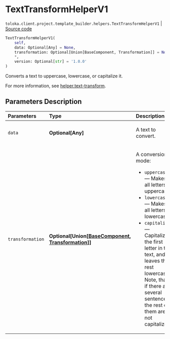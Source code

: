 # TextTransformHelperV1
`toloka.client.project.template_builder.helpers.TextTransformHelperV1` | [Source code](https://github.com/Toloka/toloka-kit/blob/v1.2.3/src/client/project/template_builder/helpers.py#L188)

```python
TextTransformHelperV1(
    self,
    data: Optional[Any] = None,
    transformation: Optional[Union[BaseComponent, Transformation]] = None,
    *,
    version: Optional[str] = '1.0.0'
)
```

Converts a text to uppercase, lowercase, or capitalize it.


For more information, see [helper.text-transform](https://toloka.ai/docs/template-builder/reference/helper.text-transform).

## Parameters Description

| Parameters | Type | Description |
| :----------| :----| :-----------|
`data`|**Optional\[Any\]**|<p>A text to convert.</p>
`transformation`|**Optional\[Union\[[BaseComponent](toloka.client.project.template_builder.base.BaseComponent.md), [Transformation](toloka.client.project.template_builder.helpers.TextTransformHelperV1.Transformation.md)\]\]**|<p>A conversion mode:</p> <ul> <li>`uppercase` — Makes all letters uppercase.</li> <li>`lowercase` — Makes all letters lowercase.</li> <li>`capitalize` — Capitalizes the first letter in the text, and leaves the rest lowercase. Note, that if there are several sentences, the rest of them are not capitalized.</li> </ul>
